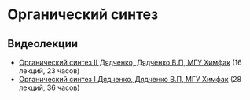 # Органический синтез

## Видеолекции

* [Органический синтез II Дядченко, Дядченко В.П, МГУ Химфак](https://teach-in.ru/course/organic-synthesis-part-2-dyadchenk) (16 лекций, 23 часов)
* [Органический синтез I Дядченко, Дядченко В.П, МГУ Химфак](https://teach-in.ru/course/organic-synthesis-part-1-dyadchenko) (28 лекций, 36 часов)

